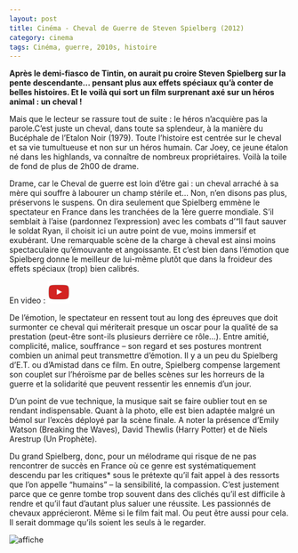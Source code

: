 ```yaml
---
layout: post
title: Cinéma - Cheval de Guerre de Steven Spielberg (2012)
category: cinema
tags: Cinéma, guerre, 2010s, histoire
---
```

**Après le demi-fiasco de Tintin, on aurait pu croire Steven Spielberg sur la pente descendante… pensant plus aux effets spéciaux qu’à conter de belles histoires. Et le voilà qui sort un film surprenant axé sur un héros animal : un cheval !**

Mais que le lecteur se rassure tout de suite : le héros n’acquière pas la parole.C’est juste un cheval, dans toute sa splendeur, à la manière du Bucéphale de l’Etalon Noir (1979). Toute l’histoire est centrée sur le cheval et sa vie tumultueuse et non sur un héros humain. Car Joey, ce jeune étalon né dans les highlands, va connaître de nombreux propriétaires. Voilà la toile de fond de plus de 2h00 de drame.

Drame, car le Cheval de guerre est loin d’être gai : un cheval arraché à sa mère qui souffre à labourer un champ stérile et… Non, n’en disons pas plus, préservons le suspens. On dira seulement que Spielberg emmène le spectateur en France dans les tranchées de la 1ère guerre mondiale. S’il semblait à l’aise (pardonnez l’expression) avec les combats d’“ll faut sauver le soldat Ryan, il choisit ici un autre point de vue, moins immersif et exubérant. Une remarquable scène de la charge à cheval est ainsi moins spectaculaire qu’émouvante et angoissante. Et c’est bien dans l’émotion que Spielberg donne le meilleur de lui-même plutôt que dans la froideur des effets spéciaux (trop) bien calibrés.

En video : [![video](/images/youtube.png)](https://www.youtube.com/watch?v=lWjMjGJ6d1k)

De l’émotion, le spectateur en ressent tout au long des épreuves que doit surmonter ce cheval qui mériterait presque un oscar pour la qualité de sa prestation (peut-être sont-ils plusieurs derrière ce rôle…). Entre amitié, complicité, malice, souffrance – son regard et ses postures montrent combien un animal peut transmettre d’émotion. Il y a un peu du Spielberg d’E.T. ou d’Amistad dans ce film. En outre, Spielberg compense largement son couplet sur l’héroïsme par de belles scènes sur les horreurs de la guerre et la solidarité que peuvent ressentir les ennemis d’un jour.

D’un point de vue technique, la musique sait se faire oublier tout en se rendant indispensable. Quant à la photo, elle est bien adaptée malgré un bémol sur l’excès déployé par la scène finale. A noter la présence d’Emily Watson (Breaking the Waves), David Thewlis (Harry Potter) et de Niels Arestrup (Un Prophète).

Du grand Spielberg, donc, pour un mélodrame qui risque de ne pas rencontrer de succès en France où ce genre est systématiquement descendu par les critiques* sous le prétexte qu’il fait appel à des ressorts que l’on appelle “humains” – la sensibilité, la compassion. C’est justement parce que ce genre tombe trop souvent dans des clichés qu’il est difficile à rendre et qu’il faut d’autant plus saluer une réussite. Les passionnés de chevaux apprécieront. Même si le film fait mal. Ou peut être aussi pour cela. Il serait dommage qu’ils soient les seuls à le regarder.

![affiche](https://filedn.eu/llqi9IBxlYouGRXYG2xlROb/img/2012/chevaldeguerre.jpg)
